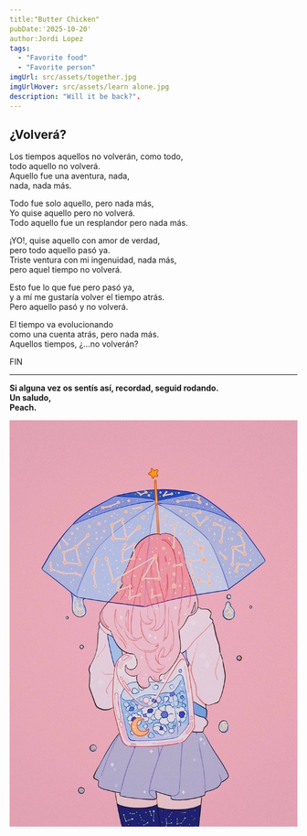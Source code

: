 ```yaml
---
title:"Butter Chicken"
pubDate:'2025-10-20'
author:Jordi Lopez
tags:
  - "Favorite food"
  - "Favorite person"
imgUrl: src/assets/together.jpg
imgUrlHover: src/assets/learn alone.jpg
description: "Will it be back?". 
---
```

## ¿Volverá?

Los tiempos aquellos no volverán, como todo,  
todo aquello no volverá.   
Aquello fue una aventura, nada,  
nada, nada más.  

Todo fue solo aquello, pero nada más,  
Yo quise aquello pero no volverá.  
Todo aquello fue un resplandor pero nada más.  

¡YO!, quise aquello con amor de verdad,  
pero todo aquello pasó ya.  
Triste ventura con mi ingenuidad, nada más,  
pero aquel tiempo no volverá.  

Esto fue lo que fue pero pasó ya,  
y a mí me gustaría volver el tiempo atrás.  
Pero aquello pasó y no volverá.  

El tiempo va evolucionando  
como una cuenta atrás, pero nada más.  
Aquellos tiempos, ¿...no volverán?  

FIN

---

**Si alguna vez os sentís así, recordad, seguid rodando.  
Un saludo,  
Peach.**


![Ilustración Peach](src/assets/Peach.jpg)
